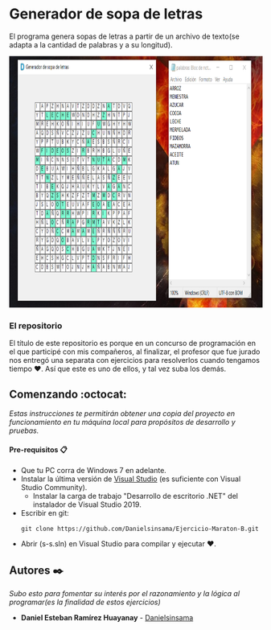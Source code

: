 # Generador de sopa de letras
El programa genera sopas de letras a partir de un archivo de texto(se adapta a la cantidad de palabras y a su longitud).
<p align="center">
  <img src="https://github.com/Danielsinsama/Ejercicio-Maraton-B/blob/master/sreenshot.png" width="1000" height="500"/>
</p>

### El repositorio
El título de este repositorio es porque en un concurso de programación en el que participé con mis compañeros, al finalizar, el profesor que fue jurado nos entregó una separata con ejercicios para resolverlos cuando tengamos tiempo ♥.
Así que este es uno de ellos, y tal vez suba los demás.

## Comenzando :octocat:

_Estas instrucciones te permitirán obtener una copia del proyecto en funcionamiento en tu máquina local para propósitos de desarrollo y pruebas._

#### Pre-requisitos 📋
- Que tu PC corra de  Windows 7 en adelante.
- Instalar la última versión de [Visual Studio](https://developer.microsoft.com/en-us/windows/downloads) (es suficiente con Visual Studio Community).
  - Instalar la carga de trabajo "Desarrollo de escritorio .NET" del instalador de Visual Studio 2019.
- Escribir en git:
    ```
    git clone https://github.com/Danielsinsama/Ejercicio-Maraton-B.git
    ```
- Abrir (s-s.sln) en Visual Studio para compilar y ejecutar ♥.
## Autores ✒️

_Subo esto para fomentar su interés por el razonamiento y la lógica al programar(es la finalidad de estos ejercicios)_

* **Daniel Esteban Ramírez Huayanay** - [Danielsinsama](https://github.com/Danielsinsama)
